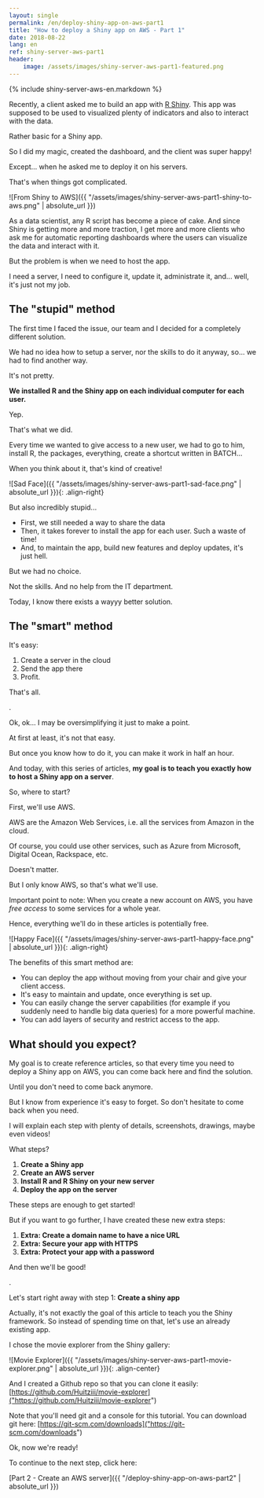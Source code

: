 ```yaml
---
layout: single
permalink: /en/deploy-shiny-app-on-aws-part1
title: "How to deploy a Shiny app on AWS - Part 1"
date: 2018-08-22
lang: en
ref: shiny-server-aws-part1
header: 
    image: /assets/images/shiny-server-aws-part1-featured.png
---
```


{% include shiny-server-aws-en.markdown %}

Recently, a client asked me to build an app with [R Shiny](https://shiny.rstudio.com/). This app was supposed to be used to visualized plenty of indicators and also to interact with the data.

Rather basic for a Shiny app.

So I did my magic, created the dashboard, and the client was super happy!

Except... when he asked me to deploy it on his servers.

That's when things got complicated.

![From Shiny to AWS]({{ "/assets/images/shiny-server-aws-part1-shiny-to-aws.png" | absolute_url }})

As a data scientist, any R script has become a piece of cake. And since Shiny is getting more and more traction, I get more and more clients who ask me for automatic reporting dashboards where the users can visualize the data and interact with it.

But the problem is when we need to host the app.

I need a server, I need to configure it, update it, administrate it, and... well, it's just not my job.

## The "stupid" method

The first time I faced the issue, our team and I decided for a completely different solution. 

We had no idea how to setup a server, nor the skills to do it anyway, so... we had to find another way.

It's not pretty.

**We installed R and the Shiny app on each individual computer for each user.**

Yep.

That's what we did.

Every time we wanted to give access to a new user, we had to go to him, install R, the packages, everything, create a shortcut written in BATCH...

When you think about it, that's kind of creative!

![Sad Face]({{ "/assets/images/shiny-server-aws-part1-sad-face.png" | absolute_url }}){: .align-right}

But also incredibly stupid...

* First, we still needed a way to share the data
* Then, it takes forever to install the app for each user. Such a waste of time!
* And, to maintain the app, build new features and deploy updates, it's just hell.

But we had no choice.

Not the skills. And no help from the IT department.

Today, I know there exists a wayyy better solution.

## The "smart" method

It's easy:

1. Create a server in the cloud
2. Send the app there
3. Profit.

That's all.

.

Ok, ok... I may be oversimplifying it just to make a point.

At first at least, it's not that easy.

But once you know how to do it, you can make it work in half an hour.

And today, with this series of articles, **my goal is to teach you exactly how to host a Shiny app on a server**.

So, where to start?

First, we'll use AWS.

AWS are the Amazon Web Services, i.e. all the services from Amazon in the cloud.

Of course, you could use other services, such as Azure from Microsoft, Digital Ocean, Rackspace, etc. 

Doesn't matter.

But I only know AWS, so that's what we'll use.

Important point to note: When you create a new account on AWS, you have *free access* to some services for a whole year.

Hence, everything we'll do in these articles is potentially free.

![Happy Face]({{ "/assets/images/shiny-server-aws-part1-happy-face.png" | absolute_url }}){: .align-right}

The benefits of this smart method are:

* You can deploy the app without moving from your chair and give your client access.
* It's easy to maintain and update, once everything is set up.
* You can easily change the server capabilities (for example if you suddenly need to handle big data queries) for a more powerful machine.
* You can add layers of security and restrict access to the app.

## What should you expect?

My goal is to create reference articles, so that every time you need to deploy a Shiny app on AWS, you can come back here and find the solution. 

Until you don't need to come back anymore.

But I know from experience it's easy to forget. So don't hesitate to come back when you need.

I will explain each step with plenty of details, screenshots, drawings, maybe even videos!

What steps? 

1. **Create a Shiny app**
2. **Create an AWS server**
3. **Install R and R Shiny on your new server**
4. **Deploy the app on the server**

These steps are enough to get started!

But if you want to go further, I have created these new extra steps:

1. **Extra: Create a domain name to have a nice URL**
2. **Extra: Secure your app with HTTPS**
3. **Extra: Protect your app with a password**

And then we'll be good!

.

Let's start right away with step 1: **Create a shiny app**

Actually, it's not exactly the goal of this article to teach you the Shiny framework. So instead of spending time on that, let's use an already existing app.

I chose the movie explorer from the Shiny gallery:

![Movie Explorer]({{ "/assets/images/shiny-server-aws-part1-movie-explorer.png" | absolute_url }}){: .align-center}

And I created a Github repo so that you can clone it easily: [https://github.com/Huitziii/movie-explorer]("https://github.com/Huitziii/movie-explorer")

Note that you'll need git and a console for this tutorial. You can download git here: [https://git-scm.com/downloads]("https://git-scm.com/downloads")

Ok, now we're ready!

To continue to the next step, click here:

[Part 2 - Create an AWS server]({{ "/deploy-shiny-app-on-aws-part2" | absolute_url }})